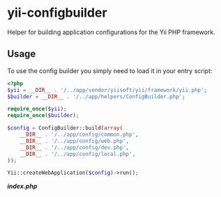 yii-configbuilder
=================

Helper for building application configurations for the Yii PHP framework.

## Usage

To use the config builder you simply need to load it in your entry script:

```php
<?php
$yii = __DIR__ . '/../app/vendor/yiisoft/yii/framework/yii.php';
$builder = __DIR__ . '/../app/helpers/ConfigBuilder.php';

require_once($yii);
require_once($builder);

$config = ConfigBuilder::build(array(
    __DIR__ . '/../app/config/common.php',
    __DIR__ . '/../app/config/web.php',
    __DIR__ . '/../app/config/dev.php',
    __DIR__ . '/../app/config/local.php',
));

Yii::createWebApplication($config)->run();
```
***index.php***
